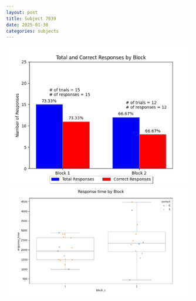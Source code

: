 ```yaml
---
layout: post
title: Subject 7039
date: 2025-01-30
categories: subjects
---
```


![](data/7039/run-10/7039_ATS_responses.png)
![](data/7039/run-10/7039_ATS_rt.png)

